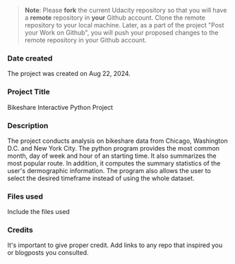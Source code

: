 >**Note**: Please **fork** the current Udacity repository so that you will have a **remote** repository in **your** Github account. Clone the remote repository to your local machine. Later, as a part of the project "Post your Work on Github", you will push your proposed changes to the remote repository in your Github account.

### Date created
The project was created on Aug 22, 2024.

### Project Title
Bikeshare Interactive Python Project

### Description
The project conducts analysis on bikeshare data from Chicago, Washington D.C. and New York City. The python program provides the most common month, day of week and hour of an starting time. It also summarizes the most popular route. In addition, it computes the summary statistics of the user's dermographic information. The program also allows the user to select the desired timeframe instead of using the whole dataset. 

### Files used
Include the files used

### Credits
It's important to give proper credit. Add links to any repo that inspired you or blogposts you consulted.

